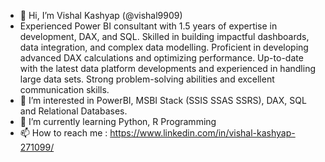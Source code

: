 - 👋 Hi, I’m Vishal Kashyap (@vishal9909)
- Experienced Power BI consultant with 1.5 years of expertise in development, DAX, and SQL. Skilled in building impactful dashboards, data integration, and complex 
  data modelling. Proficient in developing advanced DAX calculations and optimizing performance. Up-to-date with the latest data platform developments and 
  experienced in handling large data sets. Strong problem-solving abilities and excellent communication skills.
- 👀 I’m interested in PowerBI, MSBI Stack (SSIS SSAS SSRS), DAX, SQL and Relational Databases.
- 🌱 I’m currently learning Python, R Programming
- 📫 How to reach me : https://www.linkedin.com/in/vishal-kashyap-271099/

<!---
vishalk9909/vishalk9909 is a ✨ special ✨ repository because its `README.md` (this file) appears on your GitHub profile.
You can click the Preview link to take a look at your changes.
--->
